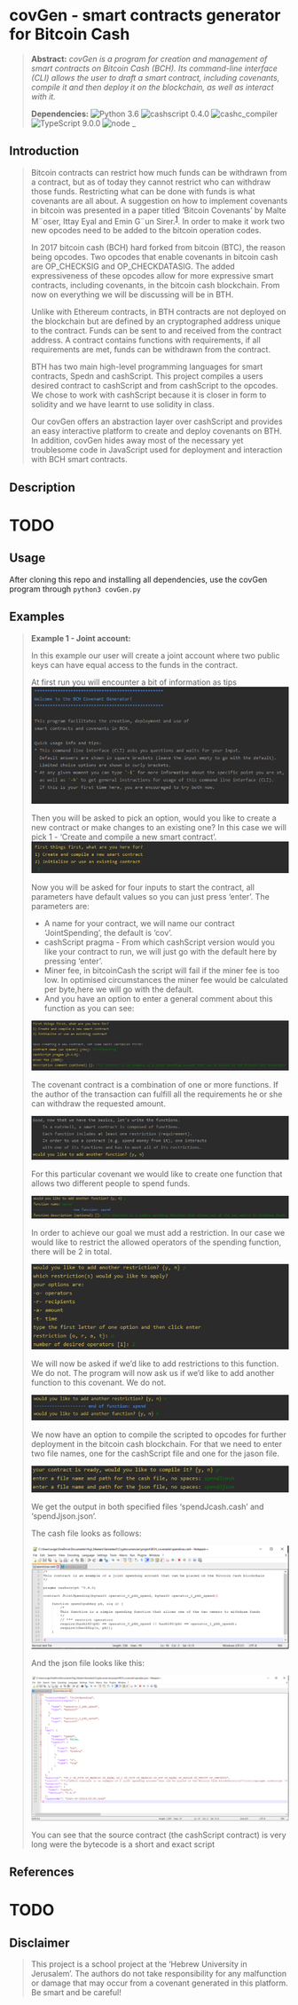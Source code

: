 # covGen - smart contracts generator for Bitcoin Cash
> **Abstract:** *covGen is a program for creation and management of smart contracts on Bitcoin Cash (BCH).  Its command-line interface (CLI) allows the user to draft a smart contract, including covenants, compile it and then deploy it on the blockchain, as well as interact with it.*
>
> **Dependencies:** 
![Python 3.6](https://img.shields.io/badge/python-3.6-green.svg?style=plastic)
![cashscript 0.4.0](https://img.shields.io/badge/cashscript-0.4.0-green.svg?style=plastic)
![cashc_compiler ](https://img.shields.io/badge/cashc_compiler--green.svg?style=plastic)
![TypeScript 9.0.0](https://img.shields.io/badge/TypeScript-9.0.0-green.svg?style=plastic)
![node _](https://img.shields.io/badge/node--green.svg?style=plastic)

## Introduction
> Bitcoin contracts can restrict how much funds can be withdrawn from a contract, but as of today they cannot restrict who can withdraw those funds. Restricting what can be done with funds is what covenants are all about. A suggestion on how to implement covenants in bitcoin was presented in a paper titled ‘Bitcoin Covenants’ by Malte M¨oser, Ittay Eyal and Emin G¨un Sirer.<sup>[1]((https://maltemoeser.de/paper/covenants.pdf))</sup>. In order to make it work two new opcodes need to be added to the bitcoin operation codes.
>
> In 2017 bitcoin cash (BCH) hard forked from bitcoin (BTC), the reason being opcodes. Two opcodes that enable covenants in bitcoin cash are OP_CHECKSIG and OP_CHECKDATASIG. The added expressiveness of these opcodes allow for more expressive smart contracts, including covenants, in the bitcoin cash blockchain. From now on everything we will be discussing will be in BTH.
>
> Unlike with Ethereum contracts, in BTH contracts are not deployed on the blockchain but are defined by an cryptographed address unique to the contract. Funds can be sent to and received from the contract address. A contract contains functions with requirements, if all requirements are met, funds can be withdrawn from the contract.
>
> BTH has two main high-level programming languages for smart contracts, Spedn and cashScript. This project compiles a users desired contract to cashScript and from cashScript to the opcodes. We chose to work with cashScript because it is closer in form to solidity and we have learnt to use solidity in class.
>
> Our  covGen offers an abstraction layer over cashScript and provides an easy interactive platform to create and deploy covenants on BTH. In addition, covGen hides away most of the necessary yet troublesome code in JavaScript used for deployment and interaction with BCH smart contracts.

## Description
# TODO

## Usage
After cloning this repo and installing all dependencies, use the covGen program through `python3 covGen.py`

## Examples
> **Example 1 - Joint account:**
> 
> In this example our user will create a joint account where two public keys can have equal access to the funds in the contract.
> 
> At first run you will encounter a bit of information as tips
> ![Teaser image](./pictures/01_welcome_to_bch.png)
>
> Then you will be asked to pick an option, would you like to create a new contract or make changes to an existing one?
> In this case we will pick 1 - ‘Create and compile a new smart contract’.
> ![Teaser image](./pictures/02_first_thig_first.png)
>
> Now you will be asked for four inputs to start the contract, all parameters have default values so you can just press ‘enter’. 
> The parameters are:
> - A name for your contract, we will name our contract ‘JointSpending’, the default is ‘cov’.
> - cashScript pragma - From which cashScript version would you like your contract to run, we will just go with the default here by pressing ‘enter’.
> - Miner fee, in bitcoinCash the script will fail if the miner fee is too low. In optimised circumstances the miner fee would be calculated per byte,here we will go with the default.
> - And you have an option to enter a general comment about this function as you can see:
>
> ![Teaser image](./pictures/03_first_thing_first.png)
>
> The covenant contract is a combination of one or more functions. If the author of the transaction can fulfill all the requirements he or she can withdraw the requested amount.
>
> ![Teaser image](./pictures/04_good_now.png)
>
> For this particular covenant we would like to create one function that allows two different people to spend funds.
>
> ![Teaser image](./pictures/05_new_func.png)
>
> In order to achieve our goal we must add a restriction. In our case we would like to restrict the allowed operators of the spending function, there will be 2 in total.
>
> ![Teaser image](./pictures/06_add_restriction.png)
>
> We will now be asked if we’d like to add restrictions to this function. We do not. The program will now ask us if we’d like to add another function to this covenant. We do not.
>
> ![Teaser image](./pictures/07_end_func.png)
>
> We now have an option to compile the scripted to opcodes for further deployment in the bitcoin cash blockchain. For that we need to enter two file names, one for the cashScript file and one for the jason file.
> 
> ![Teaser image](./pictures/08_end_contract.png)
>
> We get the output in both specified files ‘spendJcash.cash’ and ‘spendJjson.json’. 
>
> The cash file looks as follows:
>
> ![Teaser image](./pictures/09_cash.png)
>
> And the json file looks like this:
>
> ![Teaser image](./pictures/10_json.png)
>
> You can see that the source contract (the cashScript contract) is very long were the bytecode is a short and exact script

## References 
# TODO
## Disclaimer
> This project is a school project at the ‘Hebrew University in Jerusalem’.
The authors do not take responsibility for any malfunction or damage that may occur from a covenant generated in this platform.
Be smart and be careful!
>
>




